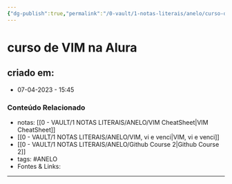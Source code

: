 ```yaml
---
{"dg-publish":true,"permalink":"/0-vault/1-notas-literais/anelo/curso-de-vim-na-alura/","tags":["ANELO"],"dgHomeLink":true,"dgShowLocalGraph":true,"dgShowFileTree":true,"dgEnableSearch":true}
---
```


# curso de VIM na Alura

## criado em: 
-  07-04-2023 - 15:45

### Conteúdo Relacionado
- notas: [[0 - VAULT/1 NOTAS LITERAIS/ANELO/VIM CheatSheet\|VIM CheatSheet]]
- [[0 - VAULT/1 NOTAS LITERAIS/ANELO/VIM, vi e venci\|VIM, vi e venci]]
- [[0 - VAULT/1 NOTAS LITERAIS/ANELO/Github Course 2\|Github Course 2]]
- tags: #ANELO
- Fontes & Links: 

---

